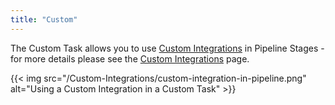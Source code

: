 ```yaml
---
title: "Custom"
---
```


The Custom Task allows you to use [Custom Integrations](/custom-integrations) in Pipeline Stages - for more details please see the [Custom Integrations](/custom-integrations) page.

{{< img src="/Custom-Integrations/custom-integration-in-pipeline.png" alt="Using a Custom Integration in a Custom Task" >}}